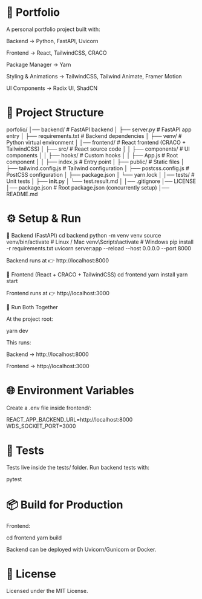 # 📌 Portfolio

A personal portfolio project built with:

Backend → Python, FastAPI, Uvicorn

Frontend → React, TailwindCSS, CRACO

Package Manager → Yarn

Styling & Animations → TailwindCSS, Tailwind Animate, Framer Motion

UI Components → Radix UI, ShadCN

# 📂 Project Structure
porfolio/
│── backend/                 # FastAPI backend
│   ├── server.py            # FastAPI app entry
│   ├── requirements.txt     # Backend dependencies
│   ├── venv/                # Python virtual environment
│
│── frontend/                # React frontend (CRACO + TailwindCSS)
│   ├── src/                 # React source code
│   │   ├── components/      # UI components
│   │   ├── hooks/           # Custom hooks
│   │   ├── App.js           # Root component
│   │   ├── index.js         # Entry point
│   ├── public/              # Static files
│   ├── tailwind.config.js   # Tailwind configuration
│   ├── postcss.config.js    # PostCSS configuration
│   ├── package.json
│   └── yarn.lock
│
│── tests/                   # Unit tests
│   ├── __init__.py
│   └── test.result.md
│
│── .gitignore
│── LICENSE
│── package.json             # Root package.json (concurrently setup)
│── README.md

# ⚙️ Setup & Run
🔧 Backend (FastAPI)
cd backend
python -m venv venv
source venv/bin/activate   # Linux / Mac
venv\Scripts\activate      # Windows
pip install -r requirements.txt
uvicorn server:app --reload --host 0.0.0.0 --port 8000


Backend runs at 👉 http://localhost:8000

🎨 Frontend (React + CRACO + TailwindCSS)
cd frontend
yarn install
yarn start


Frontend runs at 👉 http://localhost:3000

🚀 Run Both Together

At the project root:

yarn dev


This runs:

Backend → http://localhost:8000

Frontend → http://localhost:3000

# 🌐 Environment Variables

Create a .env file inside frontend/:

REACT_APP_BACKEND_URL=http://localhost:8000
WDS_SOCKET_PORT=3000

# 🧪 Tests

Tests live inside the tests/ folder.
Run backend tests with:

pytest

# 📦 Build for Production

Frontend:

cd frontend
yarn build


Backend can be deployed with Uvicorn/Gunicorn or Docker.

# 📜 License

Licensed under the MIT License.